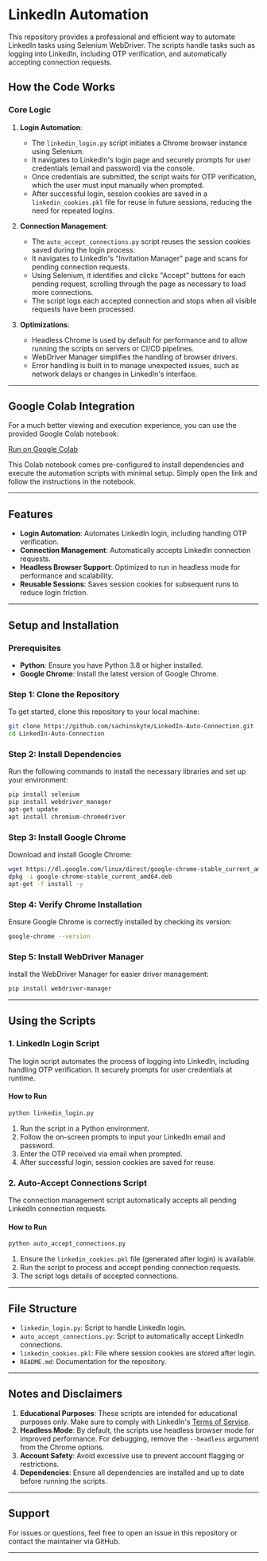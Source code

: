 # LinkedIn Automation

This repository provides a professional and efficient way to automate LinkedIn tasks using Selenium WebDriver. The scripts handle tasks such as logging into LinkedIn, including OTP verification, and automatically accepting connection requests.

## How the Code Works

### Core Logic

1. **Login Automation**:
   - The `linkedin_login.py` script initiates a Chrome browser instance using Selenium.
   - It navigates to LinkedIn's login page and securely prompts for user credentials (email and password) via the console.
   - Once credentials are submitted, the script waits for OTP verification, which the user must input manually when prompted.
   - After successful login, session cookies are saved in a `linkedin_cookies.pkl` file for reuse in future sessions, reducing the need for repeated logins.

2. **Connection Management**:
   - The `auto_accept_connections.py` script reuses the session cookies saved during the login process.
   - It navigates to LinkedIn's "Invitation Manager" page and scans for pending connection requests.
   - Using Selenium, it identifies and clicks "Accept" buttons for each pending request, scrolling through the page as necessary to load more connections.
   - The script logs each accepted connection and stops when all visible requests have been processed.

3. **Optimizations**:
   - Headless Chrome is used by default for performance and to allow running the scripts on servers or CI/CD pipelines.
   - WebDriver Manager simplifies the handling of browser drivers.
   - Error handling is built in to manage unexpected issues, such as network delays or changes in LinkedIn's interface.

---

## Google Colab Integration

For a much better viewing and execution experience, you can use the provided Google Colab notebook:

[Run on Google Colab](https://colab.research.google.com/drive/19ZeOdAtX_dOJ3AXxbZ64NXwYnw1JpDbk?usp=sharing)

This Colab notebook comes pre-configured to install dependencies and execute the automation scripts with minimal setup. Simply open the link and follow the instructions in the notebook.

---

## Features

- **Login Automation**: Automates LinkedIn login, including handling OTP verification.
- **Connection Management**: Automatically accepts LinkedIn connection requests.
- **Headless Browser Support**: Optimized to run in headless mode for performance and scalability.
- **Reusable Sessions**: Saves session cookies for subsequent runs to reduce login friction.

---

## Setup and Installation

### Prerequisites

- **Python**: Ensure you have Python 3.8 or higher installed.
- **Google Chrome**: Install the latest version of Google Chrome.

### Step 1: Clone the Repository

To get started, clone this repository to your local machine:

```bash
git clone https://github.com/sachinskyte/LinkedIn-Auto-Connection.git
cd LinkedIn-Auto-Connection
```

### Step 2: Install Dependencies

Run the following commands to install the necessary libraries and set up your environment:

```bash
pip install selenium
pip install webdriver_manager
apt-get update
apt install chromium-chromedriver
```

### Step 3: Install Google Chrome

Download and install Google Chrome:

```bash
wget https://dl.google.com/linux/direct/google-chrome-stable_current_amd64.deb
dpkg -i google-chrome-stable_current_amd64.deb
apt-get -f install -y
```

### Step 4: Verify Chrome Installation

Ensure Google Chrome is correctly installed by checking its version:

```bash
google-chrome --version
```

### Step 5: Install WebDriver Manager

Install the WebDriver Manager for easier driver management:

```bash
pip install webdriver-manager
```

---

## Using the Scripts

### 1. LinkedIn Login Script

The login script automates the process of logging into LinkedIn, including handling OTP verification. It securely prompts for user credentials at runtime.

#### How to Run

```bash
python linkedin_login.py
```

1. Run the script in a Python environment.
2. Follow the on-screen prompts to input your LinkedIn email and password.
3. Enter the OTP received via email when prompted.
4. After successful login, session cookies are saved for reuse.

### 2. Auto-Accept Connections Script

The connection management script automatically accepts all pending LinkedIn connection requests.

#### How to Run

```bash
python auto_accept_connections.py
```

1. Ensure the `linkedin_cookies.pkl` file (generated after login) is available.
2. Run the script to process and accept pending connection requests.
3. The script logs details of accepted connections.


---

## File Structure

- `linkedin_login.py`: Script to handle LinkedIn login.
- `auto_accept_connections.py`: Script to automatically accept LinkedIn connections.
- `linkedin_cookies.pkl`: File where session cookies are stored after login.
- `README.md`: Documentation for the repository.

---

## Notes and Disclaimers

1. **Educational Purposes**: These scripts are intended for educational purposes only. Make sure to comply with LinkedIn's [Terms of Service](https://www.linkedin.com/legal/user-agreement).
2. **Headless Mode**: By default, the scripts use headless browser mode for improved performance. For debugging, remove the `--headless` argument from the Chrome options.
3. **Account Safety**: Avoid excessive use to prevent account flagging or restrictions.
4. **Dependencies**: Ensure all dependencies are installed and up to date before running the scripts.

---

## Support

For issues or questions, feel free to open an issue in this repository or contact the maintainer via GitHub.

---



